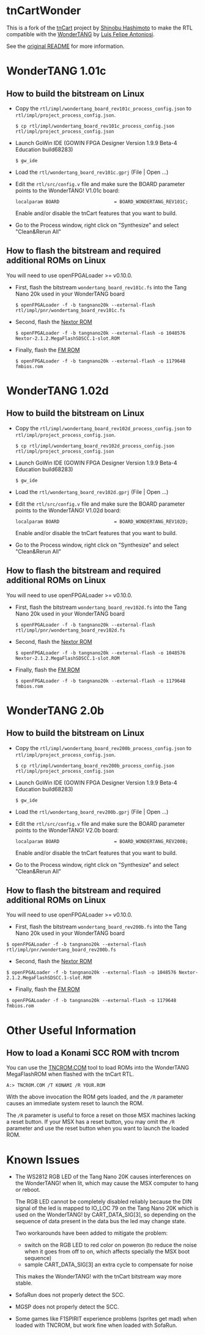 # tnCartWonder

This is a fork of the [tnCart](https://github.com/buppu3/tnCart) project by [Shinobu Hashimoto](https://github.com/buppu3) to make the RTL compatible with the [WonderTANG](https://github.com/lfantoniosi/WonderTANG) by [Luis Felipe Antoniosi](https://github.com/lfantoniosi).

See the [original README](https://github.com/buppu3/tnCart/blob/main/README.md) for more information.

# WonderTANG 1.01c

## How to build the bitstream on Linux

- Copy the `rtl/impl/wondertang_board_rev101c_process_config.json` to `rtl/impl/project_process_config.json`.

  `$ cp rtl/impl/wondertang_board_rev101c_process_config.json rtl/impl/project_process_config.json`

- Launch GoWin IDE (GOWIN FPGA Designer Version 1.9.9 Beta-4 Education build68283)

  `$ gw_ide`

- Load the `rtl/wondertang_board_rev101c.gprj` (File | Open ...)

- Edit the `rtl/src/config.v` file and make sure the BOARD parameter points to the WonderTANG! V1.01c board:

  `localparam BOARD                    = BOARD_WONDERTANG_REV101C;`

  Enable and/or disable the tnCart features that you want to build.

- Go to the Process window, right click on "Synthesize" and select "Clean&Rerun All"

## How to flash the bitstream and required additional ROMs on Linux

You will need to use openFPGALoader >= v0.10.0.

- First, flash the bitstream `wondertang_board_rev101c.fs` into the Tang Nano 20k used in your WonderTANG board

  `$ openFPGALoader -f -b tangnano20k --external-flash rtl/impl/pnr/wondertang_board_rev101c.fs`

- Second, flash the [Nextor ROM](https://github.com/Konamiman/Nextor/releases/download/v2.1.2/Nextor-2.1.2.MegaFlashSDSCC.1-slot.ROM)

  `$ openFPGALoader -f -b tangnano20k --external-flash -o 1048576 Nextor-2.1.2.MegaFlashSDSCC.1-slot.ROM`

- Finally, flash the [FM ROM](https://github.com/buppu3/tnCart/blob/main/roms/fmbios/bin/fmbios.rom)

  `$ openFPGALoader -f -b tangnano20k --external-flash -o 1179648 fmbios.rom`

# WonderTANG 1.02d

## How to build the bitstream on Linux

- Copy the `rtl/impl/wondertang_board_rev102d_process_config.json` to `rtl/impl/project_process_config.json`.

  `$ cp rtl/impl/wondertang_board_rev102d_process_config.json rtl/impl/project_process_config.json`

- Launch GoWin IDE (GOWIN FPGA Designer Version 1.9.9 Beta-4 Education build68283)

  `$ gw_ide`

- Load the `rtl/wondertang_board_rev102d.gprj` (File | Open ...)

- Edit the `rtl/src/config.v` file and make sure the BOARD parameter points to the WonderTANG! V1.02d board:

  `localparam BOARD                    = BOARD_WONDERTANG_REV102D;`

  Enable and/or disable the tnCart features that you want to build.

- Go to the Process window, right click on "Synthesize" and select "Clean&Rerun All"

## How to flash the bitstream and required additional ROMs on Linux

You will need to use openFPGALoader >= v0.10.0.

- First, flash the bitstream `wondertang_board_rev102d.fs` into the Tang Nano 20k used in your WonderTANG board

  `$ openFPGALoader -f -b tangnano20k --external-flash rtl/impl/pnr/wondertang_board_rev102d.fs`

- Second, flash the [Nextor ROM](https://github.com/Konamiman/Nextor/releases/download/v2.1.2/Nextor-2.1.2.MegaFlashSDSCC.1-slot.ROM)

  `$ openFPGALoader -f -b tangnano20k --external-flash -o 1048576 Nextor-2.1.2.MegaFlashSDSCC.1-slot.ROM`

- Finally, flash the [FM ROM](https://github.com/buppu3/tnCart/blob/main/roms/fmbios/bin/fmbios.rom)

  `$ openFPGALoader -f -b tangnano20k --external-flash -o 1179648 fmbios.rom`

# WonderTANG 2.0b

## How to build the bitstream on Linux

- Copy the `rtl/impl/wondertang_board_rev200b_process_config.json` to `rtl/impl/project_process_config.json`.

  `$ cp rtl/impl/wondertang_board_rev200b_process_config.json rtl/impl/project_process_config.json`

- Launch GoWin IDE (GOWIN FPGA Designer Version 1.9.9 Beta-4 Education build68283)

  `$ gw_ide`

- Load the `rtl/wondertang_board_rev200b.gprj` (File | Open ...)

- Edit the `rtl/src/config.v` file and make sure the BOARD parameter points to the WonderTANG! V2.0b board:

  `localparam BOARD                    = BOARD_WONDERTANG_REV200B;`

  Enable and/or disable the tnCart features that you want to build.

- Go to the Process window, right click on "Synthesize" and select "Clean&Rerun All"

## How to flash the bitstream and required additional ROMs on Linux

You will need to use openFPGALoader >= v0.10.0.

- First, flash the bitstream `wondertang_board_rev200b.fs` into the Tang Nano 20k used in your WonderTANG board

 `$ openFPGALoader -f -b tangnano20k --external-flash rtl/impl/pnr/wondertang_board_rev200b.fs`

- Second, flash the [Nextor ROM](https://github.com/Konamiman/Nextor/releases/download/v2.1.2/Nextor-2.1.2.MegaFlashSDSCC.1-slot.ROM)

 `$ openFPGALoader -f -b tangnano20k --external-flash -o 1048576 Nextor-2.1.2.MegaFlashSDSCC.1-slot.ROM`

- Finally, flash the [FM ROM](https://github.com/buppu3/tnCart/blob/main/roms/fmbios/bin/fmbios.rom)

 `$ openFPGALoader -f -b tangnano20k --external-flash -o 1179648 fmbios.rom`


# Other Useful Information

## How to load a Konami SCC ROM with tncrom

You can use the [TNCROM.COM](https://github.com/buppu3/tnCart/blob/main/tools/tncrom/bin/TNCROM.COM) tool to load ROMs into the WonderTANG MegaFlashROM when flashed with the tnCart RTL.

`A:> TNCROM.COM /T KONAMI /R YOUR.ROM`

With the above invocation the ROM gets loaded, and the `/R` parameter causes an immediate system reset to launch the ROM.

The `/R` parameter is useful to force a reset on those MSX machines lacking a reset button.
If your MSX has a reset button, you may omit the `/R` parameter and use the reset button when you want to launch the loaded ROM.


# Known Issues

- The WS2812 RGB LED of the Tang Nano 20K causes interferences on the WonderTANG! when lit, which may cause the MSX computer to hang or reboot.

  The RGB LED cannot be completely disabled reliably because the DIN signal of the led is mapped to IO_LOC 79 on the Tang Nano 20K which is used on the WonderTANG! by CART_DATA_SIG[3],
  so depending on the sequence of data present in the data bus the led may change state.

  Two workarounds have been added to mitigate the problem:
  - switch on the RGB LED to red color on poweron (to reduce the noise when it goes from off to on, which affects specially the MSX boot sequence)
  - sample CART_DATA_SIG[3] an extra cycle to compensate for noise

  This makes the WonderTANG! with the tnCart bitstream way more stable.

- SofaRun does not properly detect the SCC.

- MGSP does not properly detect the SCC.

- Some games like F1SPIRIT experience problems (sprites get mad) when loaded with TNCROM, but work fine when loaded with SofaRun.

